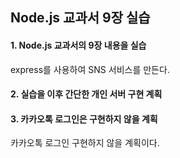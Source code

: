 Node.js 교과서 9장 실습
------------------------

#### 1. Node.js 교과서의 9장 내용을 실습
express를 사용하여 SNS 서비스를 만든다.

#### 2. 실습을 이후 간단한 개인 서버 구현 계획

#### 3. 카카오톡 로그인은 구현하지 않을 계획
카카오톡 로그인 구현하지 않을 계획이다.